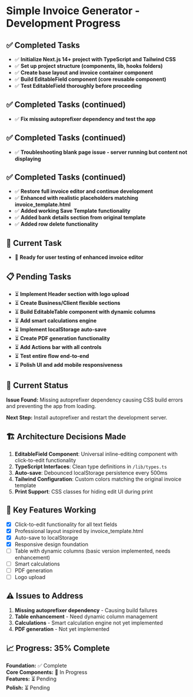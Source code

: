 # Simple Invoice Generator - Development Progress

## ✅ Completed Tasks

- ✅ **Initialize Next.js 14+ project with TypeScript and Tailwind CSS**
- ✅ **Set up project structure (components, lib, hooks folders)**
- ✅ **Create base layout and invoice container component**
- ✅ **Build EditableField component (core reusable component)**
- ✅ **Test EditableField thoroughly before proceeding**

## ✅ Completed Tasks (continued)

- ✅ **Fix missing autoprefixer dependency and test the app**

## ✅ Completed Tasks (continued)

- ✅ **Troubleshooting blank page issue - server running but content not displaying**

## ✅ Completed Tasks (continued)

- ✅ **Restore full invoice editor and continue development**
- ✅ **Enhanced with realistic placeholders matching invoice_template.html**
- ✅ **Added working Save Template functionality**
- ✅ **Added bank details section from original template**
- ✅ **Added row delete functionality**

## 🔄 Current Task

- 🔄 **Ready for user testing of enhanced invoice editor**

## 📋 Pending Tasks

- ⏳ **Implement Header section with logo upload**
- ⏳ **Create Business/Client flexible sections**
- ⏳ **Build EditableTable component with dynamic columns**
- ⏳ **Add smart calculations engine**
- ⏳ **Implement localStorage auto-save**
- ⏳ **Create PDF generation functionality**
- ⏳ **Add Actions bar with all controls**
- ⏳ **Test entire flow end-to-end**
- ⏳ **Polish UI and add mobile responsiveness**

## 📝 Current Status

**Issue Found:** Missing autoprefixer dependency causing CSS build errors and preventing the app from loading.

**Next Step:** Install autoprefixer and restart the development server.

## 🏗️ Architecture Decisions Made

1. **EditableField Component**: Universal inline-editing component with click-to-edit functionality
2. **TypeScript Interfaces**: Clean type definitions in `/lib/types.ts`
3. **Auto-save**: Debounced localStorage persistence every 500ms
4. **Tailwind Configuration**: Custom colors matching the original invoice template
5. **Print Support**: CSS classes for hiding edit UI during print

## 🎯 Key Features Working

- [x] Click-to-edit functionality for all text fields
- [x] Professional layout inspired by invoice_template.html
- [x] Auto-save to localStorage
- [x] Responsive design foundation
- [ ] Table with dynamic columns (basic version implemented, needs enhancement)
- [ ] Smart calculations
- [ ] PDF generation
- [ ] Logo upload

## ⚠️ Issues to Address

1. **Missing autoprefixer dependency** - Causing build failures
2. **Table enhancement** - Need dynamic column management
3. **Calculations** - Smart calculation engine not yet implemented
4. **PDF generation** - Not yet implemented

## 📈 Progress: 35% Complete

**Foundation:** ✅ Complete  
**Core Components:** 🔄 In Progress  
**Features:** ⏳ Pending  
**Polish:** ⏳ Pending